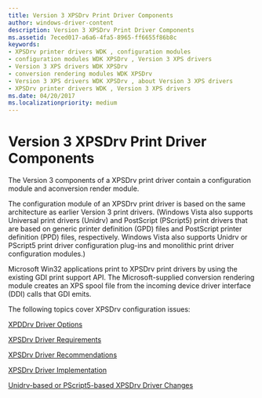 ```yaml
---
title: Version 3 XPSDrv Print Driver Components
author: windows-driver-content
description: Version 3 XPSDrv Print Driver Components
ms.assetid: 7eced017-a6a6-4fa5-8965-ff6655f86b8c
keywords:
- XPSDrv printer drivers WDK , configuration modules
- configuration modules WDK XPSDrv , Version 3 XPS drivers
- Version 3 XPS drivers WDK XPSDrv
- conversion rendering modules WDK XPSDrv
- Version 3 XPS drivers WDK XPSDrv , about Version 3 XPS drivers
- XPSDrv printer drivers WDK , Version 3 XPS drivers
ms.date: 04/20/2017
ms.localizationpriority: medium
---
```


# Version 3 XPSDrv Print Driver Components


The Version 3 components of a XPSDrv print driver contain a configuration module and aconversion render module.

The configuration module of an XPSDrv print driver is based on the same architecture as earlier Version 3 print drivers. (Windows Vista also supports Universal print drivers (Unidrv) and PostScript (PScript5) print drivers that are based on generic printer definition (GPD) files and PostScript printer definition (PPD) files, respectively. Windows Vista also supports Unidrv or PScript5 print driver configuration plug-ins and monolithic print driver configuration modules.)

Microsoft Win32 applications print to XPSDrv print drivers by using the existing GDI print support API. The Microsoft-supplied conversion rendering module creates an XPS spool file from the incoming device driver interface (DDI) calls that GDI emits.

The following topics cover XPSDrv configuration issues:

[XPDDrv Driver Options](xpsdrv-driver-options.md)

[XPSDrv Driver Requirements](xpsdrv-driver-requirements.md)

[XPSDrv Driver Recommendations](xpsdrv-driver-recommendations.md)

[XPSDrv Driver Implementation](xpsdrv-driver-implementation.md)

[Unidrv-based or PScript5-based XPSDrv Driver Changes](unidrv-based-or-pscript5-based-xpsdrv-driver-changes.md)

 

 




